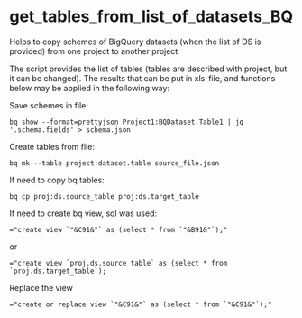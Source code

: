 # get_tables_from_list_of_datasets_BQ

Helps to copy schemes of BigQuery datasets (when the list of DS is provided) from one project to another project

The script provides the list of tables (tables are described with project, but it can be changed). The results that can be put in xls-file, and functions below may be applied in the following way: 

Save schemes in file:  
```
bq show --format=prettyjson Project1:BQDataset.Table1 | jq '.schema.fields' > schema.json
```

Create tables from file:  
```
bq mk --table project:dataset.table source_file.json
```

If need to copy bq tables:  
```
bq cp proj:ds.source_table proj:ds.target_table
```

If need to create bq view, sql was used:  
```
="create view `"&C91&"` as (select * from `"&B91&"`);"
```
or
```
="create view `proj.ds.source_table` as (select * from `proj.ds.target_table`); 
```
Replace the view
```
="create or replace view `"&C91&"` as (select * from `"&C91&"`);"
```
